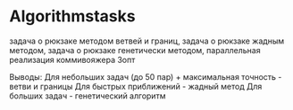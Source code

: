 # Algorithmstasks
задача о рюкзаке методом ветвей и границ, задача о рюкзаке жадным методом, задача о рюкзаке генетически методом, параллельная реализация коммивояжера 3опт

Выводы: Для небольших задач (до 50 пар) + максимальная точность - ветви и границы
Для быстрых приближений - жадный метод
Для больших задач - генетический алгоритм
